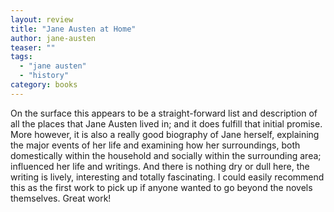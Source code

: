 ```yaml
---
layout: review
title: "Jane Austen at Home"
author: jane-austen
teaser: ""
tags:
  - "jane austen"
  - "history"
category: books
---
```


On the surface this appears to be a straight-forward list and description of all the places that
Jane Austen lived in; and it does fulfill that initial promise. More however, it is also a
really good biography of Jane herself, explaining the major events of her life and examining
how her surroundings, both domestically within the household and socially within the surrounding
area; influenced her life and writings. And there is nothing dry or dull here, the writing is
lively, interesting and totally fascinating. I could easily recommend this as the first work
to pick up if anyone wanted to go beyond the novels themselves. Great work!
